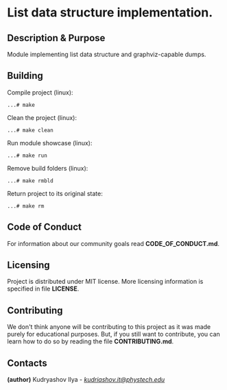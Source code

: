# List data structure implementation.
## Description & Purpose
Module implementing list data structure and graphviz-capable dumps.
## Building

Compile project (linux):

`...# make`

Clean the project (linux):

`...# make clean`

Run module showcase (linux):

`...# make run`

Remove build folders (linux):

`...# make rmbld`

Return project to its original state:

`...# make rm`

## Code of Conduct
For information about our community goals read **CODE_OF_CONDUCT.md**.
## Licensing
Project is distributed under MIT license. More licensing information is specified in file **LICENSE**.
## Contributing
We don't think anyone will be contributing to this project as it was made purely for educational purposes.
But, if you still want to contribute, you can learn how to do so by reading the file **CONTRIBUTING.md**.
## Contacts
**(author)** Kudryashov Ilya - *kudriashov.it@phystech.edu*